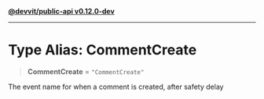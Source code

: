 [**@devvit/public-api v0.12.0-dev**](../README.md)

---

# Type Alias: CommentCreate

> **CommentCreate** = `"CommentCreate"`

The event name for when a comment is created, after safety delay

